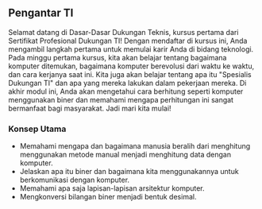 ## Pengantar TI

Selamat datang di Dasar-Dasar Dukungan Teknis, kursus pertama dari Sertifikat Profesional Dukungan TI! Dengan mendaftar di kursus ini, Anda mengambil langkah pertama untuk memulai karir Anda di bidang teknologi. Pada minggu pertama kursus, kita akan belajar tentang bagaimana komputer ditemukan, bagaimana komputer berevolusi dari waktu ke waktu, dan cara kerjanya saat ini. Kita juga akan belajar tentang apa itu "Spesialis Dukungan TI" dan apa yang mereka lakukan dalam pekerjaan mereka. Di akhir modul ini, Anda akan mengetahui cara berhitung seperti komputer menggunakan biner dan memahami mengapa perhitungan ini sangat bermanfaat bagi masyarakat. Jadi mari kita mulai!

### Konsep Utama

* Memahami mengapa dan bagaimana manusia beralih dari menghitung menggunakan metode manual menjadi menghitung data dengan komputer.
* Jelaskan apa itu biner dan bagaimana kita menggunakannya untuk berkomunikasi dengan komputer.
* Memahami apa saja lapisan-lapisan arsitektur komputer.
* Mengkonversi bilangan biner menjadi bentuk desimal.
